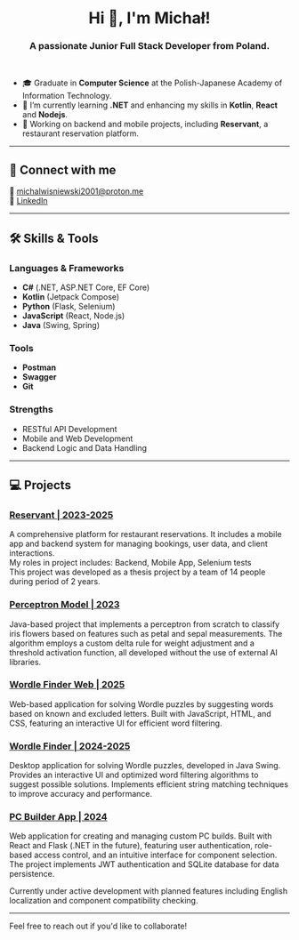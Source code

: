 <h1 align="center">Hi 👋, I'm Michał!</h1>

<h3 align="center">A passionate Junior Full Stack Developer from Poland.</h3>

<br> 

- 🎓 Graduate in **Computer Science** at the Polish-Japanese Academy of Information Technology.  
- 🌱 I’m currently learning **.NET** and enhancing my skills in **Kotlin**, **React** and **Nodejs**.  
- 🔭 Working on backend and mobile projects, including **Reservant**, a restaurant reservation platform.  

---

## 🚀 Connect with me  
📧 michalwisniewski2001@proton.me  
💼 [LinkedIn](https://www.linkedin.com/in/micha%C5%82-wi%C5%9Bniewski-661b0b238/)

---

## 🛠️ Skills & Tools  

### Languages & Frameworks  
- **C#** (.NET, ASP.NET Core, EF Core)  
- **Kotlin** (Jetpack Compose)  
- **Python** (Flask, Selenium)  
- **JavaScript** (React, Node.js)
- **Java** (Swing, Spring)

### Tools  
- **Postman**  
- **Swagger**  
- **Git**  

### Strengths  
- RESTful API Development  
- Mobile and Web Development  
- Backend Logic and Data Handling  

---

## 💻 Projects  

### [Reservant | 2023-2025](https://github.com/Reservant-inc)  
A comprehensive platform for restaurant reservations. It includes a mobile app and backend system for managing bookings, user data, and client interactions.
<br> My roles in project includes: Backend, Mobile App, Selenium tests
<br> This project was developed as a thesis project by a team of 14 people during period of 2 years.

### [Perceptron Model | 2023](https://github.com/skrapi2011/perceptron-model)
Java-based project that implements a perceptron from scratch to classify iris flowers based on features such as petal and sepal measurements. The algorithm employs a custom delta rule for weight adjustment and a threshold activation function, all developed without the use of external AI libraries.

### [Wordle Finder Web | 2025](https://github.com/skrapi2011/wordle-finder-web)
Web-based application for solving Wordle puzzles by suggesting words based on known and excluded letters. Built with JavaScript, HTML, and CSS, featuring an interactive UI for efficient word filtering.

### [Wordle Finder | 2024-2025](https://github.com/skrapi2011/wordle-finder)  
Desktop application for solving Wordle puzzles, developed in Java Swing. Provides an interactive UI and optimized word filtering algorithms to suggest possible solutions. Implements efficient string matching techniques to improve accuracy and performance.

### [PC Builder App | 2024](https://github.com/your-username/pc-builder-app)
Web application for creating and managing custom PC builds. Built with React and Flask (.NET in the future), featuring user authentication, role-based access control, and an intuitive interface for component selection. The project implements JWT authentication and SQLite database for data persistence.

Currently under active development with planned features including English localization and component compatibility checking.

---

Feel free to reach out if you'd like to collaborate!
